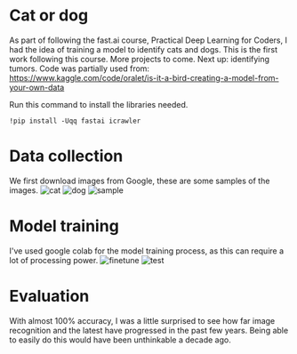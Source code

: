 # Cat or dog
As part of following the fast.ai course, Practical Deep Learning for Coders, I had the idea of training a model to identify cats and dogs. This is the first work following this course. More projects to come. Next up: identifying tumors.
Code was partially used from:
https://www.kaggle.com/code/oralet/is-it-a-bird-creating-a-model-from-your-own-data

Run this command to install the libraries needed.

```
!pip install -Uqq fastai icrawler
```
# Data collection
We first download images from Google, these are some samples of the images.
![cat](https://github.com/TheLeg-end27/cat-or-dog/blob/main/readme_images/cat.png?raw=true)
![dog](https://github.com/TheLeg-end27/cat-or-dog/blob/main/readme_images/dog.png?raw=true)
![sample](https://github.com/TheLeg-end27/cat-or-dog/blob/main/readme_images/sample.png?raw=true)
# Model training
I've used google colab for the model training process, as this can require a lot of processing power. 
![finetune](https://github.com/TheLeg-end27/cat-or-dog/blob/main/readme_images/finetune.png?raw=true)
![test](https://github.com/TheLeg-end27/cat-or-dog/blob/main/readme_images/test.png?raw=true)
# Evaluation
With almost 100% accuracy, I was a little surprised to see how far image recognition and the latest have progressed in the past few years. Being able to easily do this would have been unthinkable a decade ago. 
